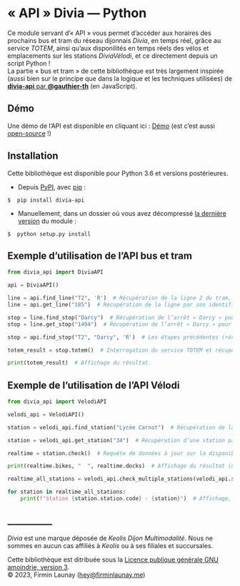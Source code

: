 # «&nbsp;API&nbsp;» Divia&nbsp;—&nbsp;Python

Ce module servant  d’«&nbsp;API&nbsp;» vous permet d’accéder aux horaires des prochains bus et tram du réseau dijonnais *Divia*, en temps réel, grâce au service *TOTEM*, ainsi qu’aux disponilités en temps réels des vélos et emplacements sur les stations *DiviaVélodi*, et ce directement depuis un script Python&nbsp;!  
La partie «&nbsp;bus et tram&nbsp;» de cette bibliothèque est très largement inspirée (aussi bien sur le principe que dans la logique et les techniques utilisées) de [**divia-api** par **@gauthier-th**](https://github.com/gauthier-th/divia-api) (en JavaScript).

## Démo

Une démo de l’API est disponible en cliquant ici&nbsp;: [Démo](https://pda.firminlaunay.me/) (est c’est aussi [open-source](https://github.com/filau/pda_demo)&nbsp;!)

## Installation

Cette bibliothèque est disponible pour Python 3.6 et versions postérieures.  
  
* Depuis [PyPI](https://pypi.org), avec [pip](https://pypi.org/project/pip/)&nbsp;:
```
$  pip install divia-api
```

* Manuellement, dans un dossier où vous avez décompressé [la dernière version](https://github.com/filau/python_divia_api/releases/latest) du module&nbsp;:
```
$  python setup.py install
```

## Exemple d’utilisation de l’API bus et tram

```python
from divia_api import DiviaAPI

api = DiviaAPI()

line = api.find_line("T2", 'R')  # Récupération de la ligne 2 du tram, dans la direction « R » (« A » étant la valeur par défaut).
line = api.get_line("185")  # Récupération de la ligne par son identifiant unique (ici le 185, qui correspond à la ligne 2 du tram, dans la direction « R ».

stop = line.find_stop("Darcy")  # Récupération de l’arrêt « Darcy » pour cette ligne.
stop = line.get_stop("1494")  # Récupération de l’arrêt « Darcy » pour cette ligne, à partir de son identifiant unique.

stop = api.find_stop("T2", "Darcy", 'R')  # Les étapes précédentes (récupération de la ligne et de l’arrêt) peuvent également être combinées.

totem_result = stop.totem()  # Interrogation du service TOTEM et récupération des prochains horaires. C’est une liste d’objets « datetime.datetime » qui est retournée par la fonction.

print(totem_result)  # Affichage du résultat.
```

## Exemple de l’utilisation de l’API Vélodi

```python
from divia_api import VelodiAPI

velodi_api = VelodiAPI()

station = velodi_api.find_station("Lycée Carnot")  # Récupération de la station DiviaVélodi « Lycée Carnot ».

station = velodi_api.get_station("34")  # Récupération d’une station par son identifiant. Ici, l’identifiant « 34 » correspond à la station « Lycée Carnot ».

realtime = station.check()  # Requête de données à jour sur la disponibilité des vélos et des emplacements dans cette station.

print(realtime.bikes, "  ", realtime.docks)  # Affichage du résultat (nombre de vélos disponibles et nombre de places disponibles sur la station).

realtime_all_stations = velodi_api.check_multiple_stations(velodi_api.stations)  # Requête de données à jour sur l’intégralité des stations du réseau.

for station in realtime_all_stations:
    print(f"Station {station.station.code} : {station}")  # Affichage, pour chaque station du réseau, du numéro de la station et du résultat.
```

## __________

*Divia* est une marque déposée de *Keolis Dijon Multimodalité*. Nous ne sommes en aucun cas affiliés à *Keolis* ou à ses filiales et succursales.  
  
Cette bibliothèque est ditribuée sous la [Licence publique générale GNU amoindrie, version 3](https://www.gnu.org/licenses/lgpl-3.0.fr.html).  
© 2023, Firmin Launay ([hey@firminlaunay.me](mailto:hey@firminlaunay.me))
